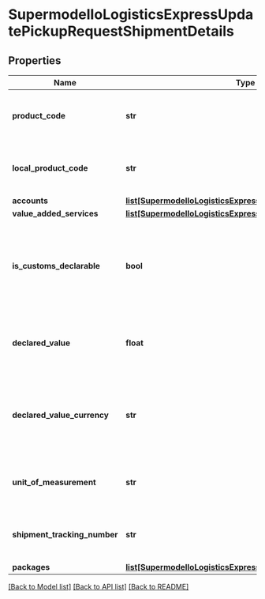 # SupermodelIoLogisticsExpressUpdatePickupRequestShipmentDetails

## Properties
Name | Type | Description | Notes
------------ | ------------- | ------------- | -------------
**product_code** | **str** | Please provide DHL Express Global product code of the shipment | 
**local_product_code** | **str** | Please provide DHL Express Local product code of the shipment | [optional] 
**accounts** | [**list[SupermodelIoLogisticsExpressAccount]**](SupermodelIoLogisticsExpressAccount.md) |  | [optional] 
**value_added_services** | [**list[SupermodelIoLogisticsExpressValueAddedServicesRates]**](SupermodelIoLogisticsExpressValueAddedServicesRates.md) |  | [optional] 
**is_customs_declarable** | **bool** | For customs purposes please advise if your shipment is dutiable (true) or non dutiable (false) | 
**declared_value** | **float** | For customs purposes please advise on declared value of the shipment | [optional] 
**declared_value_currency** | **str** | For customs purposes please advise on declared value currency code of the shipment | [optional] 
**unit_of_measurement** | **str** | Please enter Unit of measurement - metric,imperial | 
**shipment_tracking_number** | **str** | Please provide Shipment Identification number (AWB number) | [optional] 
**packages** | [**list[SupermodelIoLogisticsExpressPackageRR]**](SupermodelIoLogisticsExpressPackageRR.md) |  | 

[[Back to Model list]](../README.md#documentation-for-models) [[Back to API list]](../README.md#documentation-for-api-endpoints) [[Back to README]](../README.md)

